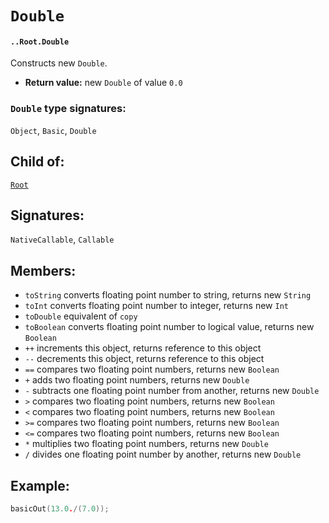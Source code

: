 # `Double`

#### `..Root.Double`

Constructs new `Double`.

* **Return value:** new `Double` of value `0.0`

### `Double` type signatures:

`Object`, `Basic`, `Double`

## Child of:

[`Root`](docs..Root.md)

## Signatures:

`NativeCallable`, `Callable`

## Members:

- `toString` converts floating point number to string, returns new `String` 
- `toInt` converts floating point number to integer, returns new `Int`
- `toDouble` equivalent of `copy`
- `toBoolean` converts floating point number to logical value, returns new `Boolean`
- `++` increments this object, returns reference to this object
- `--` decrements this object, returns reference to this object
- `==` compares two floating point numbers, returns new `Boolean`
- `+` adds two floating point numbers, returns new `Double`
- `-` subtracts one floating point number from another, returns new `Double`
- `>` compares two floating point numbers, returns new `Boolean`
- `<` compares two floating point numbers, returns new `Boolean`
- `>=` compares two floating point numbers, returns new `Boolean`
- `<=` compares two floating point numbers, returns new `Boolean`
- `*` multiplies two floating point numbers, returns new `Double`
- `/`  divides one floating point number by another, returns new `Double`

## Example:

```c
basicOut(13.0./(7.0));
```